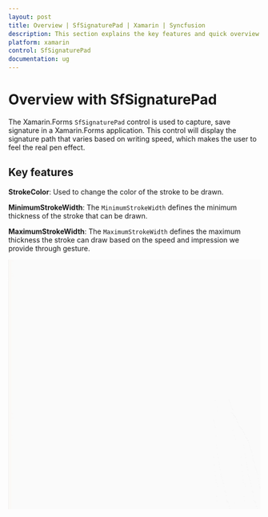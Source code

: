 ```yaml
---
layout: post
title: Overview | SfSignaturePad | Xamarin | Syncfusion
description: This section explains the key features and quick overview about Syncfusion `SfSignaturePad` control for Xamarin.Forms
platform: xamarin
control: SfSignaturePad
documentation: ug
---
```


# Overview with SfSignaturePad

The Xamarin.Forms `SfSignaturePad` control is used to capture, save signature in a Xamarin.Forms application. This control will display the signature path that varies based on writing speed, which makes the user to feel the real pen effect.

## Key features

**StrokeColor**: Used to change the color of the stroke to be drawn.

**MinimumStrokeWidth**: The `MinimumStrokeWidth` defines the minimum thickness of the stroke that can be drawn.

**MaximumStrokeWidth**: The `MaximumStrokeWidth` defines the maximum thickness the stroke can draw based on the speed and impression we provide through gesture.

![SignaturePad Overview](images/overview.gif)
